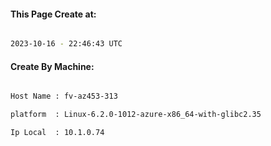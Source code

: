 
   
#### This Page Create at:

```bash

2023-10-16 - 22:46:43 UTC

```

#### Create By Machine:

```bash

Host Name : fv-az453-313

platform  : Linux-6.2.0-1012-azure-x86_64-with-glibc2.35

Ip Local  : 10.1.0.74

```

